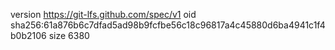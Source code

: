 version https://git-lfs.github.com/spec/v1
oid sha256:61a876b6c7dfad5ad98b9fcfbe56c18c96817a4c45880d6ba4941c1f4b0b2106
size 6380
